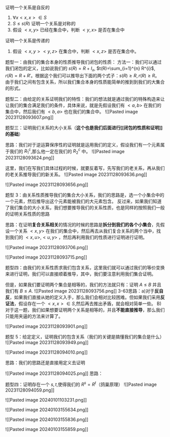 
证明一个关系是自反的
1. $\forall x<x,x>\in S$
2. $S\leq s(R)$
证明一个关系是对称的
1. 假设 $<x,y>$ 已经在集合中，判断 $<y,x>$ 是否在集合中

证明一个关系是传递的
1. 假设 $<x,y><y,z>$ 在集合中，判断 $<x,z>$ 是否在集合中。

题型一：由我们的集合本身的性质推导我们闭包的性质：
方法一：我们可以通过我们闭包的定义，比如说我们的 $s(R)=R+I_{x}$, $t(R)=\sum_{i=1}^{n} R^{i}$, $r(R)=R+R'$。根据这个我们可以推导出下面的两个式子：$s(R)\geq R,r(R)\geq R$。
由于我们之间有包含关系，所以我们集合本身的性质能简单的推到到我们的大集合的形式。





题型二：由给定的关系证明我们的特性：我们的想法就是通过我们的特殊构造来让让我们的集合满足我们的条件，具体来说，就是先假设我们有 $<a,b>$ 在我们的集合中，然后我们有 $<b,a>$ 也在我们的集合中。
![[Pasted image 20231128093607.png]]


题型三：证明我们关系的大小关系（**这个也是我们后面进行[[闭包的性质和证明]]的基础**）

思路：我们对于逆运算保序性的证明就是运用我们的定义，假设我们有一个元素属于我们的 $R_{1}^c$,那么他一定在我们的 $R_{2}^c$ 中。
![[Pasted image 20231128093624.png]]


这里，我们在写我们具体过程的时候，就要反着写，先写我们的老关系，再从我们的老关系推导我们的新关系。
![[Pasted image 20231128093636.png]]


![[Pasted image 20231128093656.png]]



题型 3：由关系性质推导我们的集合大小关系，我们的思路是，选一个小集合中的一个元素，然后推导出这个元素能被我们的大元素包含。
反过来，如果我们知道了我们集合的大小关系，我们想要推导我们的关系性质，也是同样的按照我们一般的证明关系性质的思路

思路：在证明**复合关系相关**的情况的时候的思路是**拆分到我们的各个小集合**，先假设一个关系 $<x,y>$ 在我们的集合中，然后再去从我们复合关系的两个当中，找到我们的 $<x,u>,<u,y>$ ，然后再利用我们的性质进行证明进行证明。 

![[Pasted image 20231128093706.png]]


![[Pasted image 20231128093715.png]]

题型四：由我们的关系性质求我们包含关系，这里我们就可以通过我们的等价变换来进行证明，我们可以直接顺着推导，其中，我们要注意利用我们集合证明。

但是，如果我们要证明两个集合是相等的，我们的方法就只有：证明 $A\leq B$ 并且我们有 $B\leq A$.
![[Pasted image 20231128093756.png]]
3-63思路：a)对于**反自反**，如果我们直接从她的定义入手，那么我们会相对比较困难。但如果我们采用**反证法**，假设存在一个 $<x,x>\in S$,然后再去推出矛盾，就会相对简单一些。
B)对于这一题，我们如果想要证明两个关系是相等的，并且**不能直接推导**，那么我们只能用夹逼的方法来计算了。


![[Pasted image 20231128093901.png]]



题型 5：给定定义，证明我们的包含关系（我们的关键是搞懂我们的集合是什么）
![[Pasted image 20231128093949.png]]



![[Pasted image 20231128094010.png]]

思路：我们的思路还是直接用定义去证明

![[Pasted image 20231128094025.png]]
思路：

题型四：证明存在一个 $s,t$,使得我们的 $R^s=R^t$（鸽巢原理）
![[Pasted image 20231128094059.png]]

![[Pasted image 20240101103231.png]]

![[Pasted image 20240103155634.png]]

![[Pasted image 20240103155836.png]]

![[Pasted image 20240103155859.png]]
